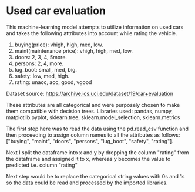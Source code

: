 # Used car evaluation

This machine-learning model attempts to utilize information on used cars and takes the following attributes into account while rating the vehicle.
1) buying(price):   vhigh, high, med, low.
2) maint(maintenance price):    vhigh, high, med, low.
3) doors:    2, 3, 4, 5more.
4) persons:  2, 4, more.
5) lug_boot: small, med, big.
6) safety:   low, med, high.
7) rating: unacc, acc, good, vgood

Dataset source: https://archive.ics.uci.edu/dataset/19/car+evaluation

These attributes are all categorical and were purposely chosen to make them compatible with decision trees.
Libraries used: pandas, numpy, matplotlib.pyplot, sklearn.tree, sklearn.model_selection, sklearn.metrics

The first step here was to read the data using the pd.read_csv function and then proceeding to assign column names to all the attributes as follows: ["buying", "maint", "doors", "persons", "lug_boot", "safety", "rating"].

Next I split the dataframe into x and y by dropping the column "rating" from the dataframe and assigned it to x, whereas y becomes the value to predicted i.e. column "rating"

Next step would be to replace the categorical string values with 0s and 1s so the data could be read and processed by the imported libraries.


